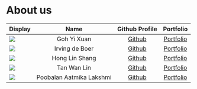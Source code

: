 # About us
| Display                                                                                                    |           Name           |                   Github Profile                    |             Portfolio             |
|------------------------------------------------------------------------------------------------------------|:------------------------:|:---------------------------------------------------:|:---------------------------------:|
| ![](https://lh3.googleusercontent.com/ogw/AAEL6siaN8FAHVYJkDB8wJIkojGsZD4UUHlXbD9XF3NJULQ=s32-c-mo)        |       Goh Yi Xuan        |       [Github](https://github.com/yixuann02)        |  [Portfolio](team/yixuann02.md)   |
| ![](https://via.placeholder.com/100.png?text=Photo)                                                        |      Irving de Boer      |      [Github](https://github.com/irving11119)       | [Portfolio](team/irving11119.md)  |
| ![](https://avatars.githubusercontent.com/u/88550208?v=4)                                                  |      Hong Lin Shang      |      [Github](https://github.com/honglinshang)      | [Portfolio](team/honglinshang.md) |
| ![](https://avatars.githubusercontent.com/u/88520987?s=400&u=69b02ea49edff29734123eb1af79204cf2b77566&v=4) |       Tan Wan Lin        |       [Github](https://github.com/T-Wan-Lin)        |    [Portfolio](team/wanlin.md)    |
| ![](https://via.placeholder.com/100.png?text=Photo)                                                        | Poobalan Aatmika Lakshmi | [Github](https://github.com/PoobalanAatmikaLakshmi) |   [Portfolio](team/aatmika.md)    |

